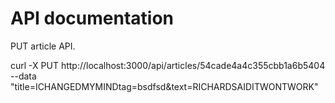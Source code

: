 # API documentation

PUT article API.

 curl -X PUT http://localhost:3000/api/articles/54cade4a4c355cbb1a6b5404
 --data "title=ICHANGEDMYMINDtag=bsdfsd&text=RICHARDSAIDITWONTWORK"
